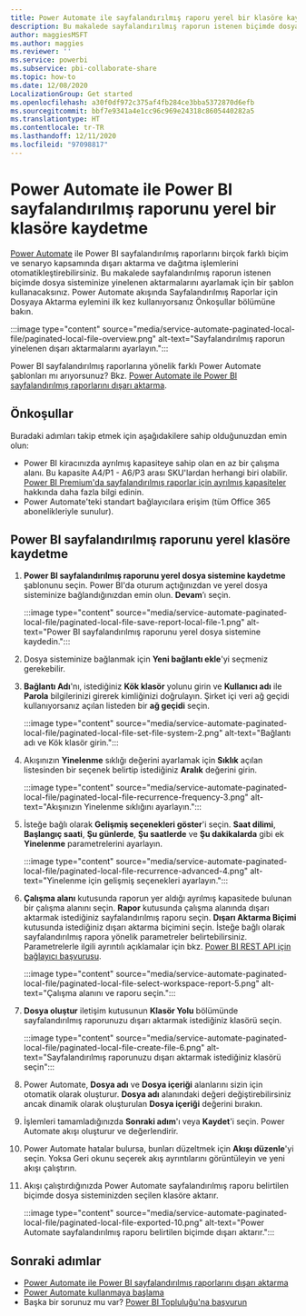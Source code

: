 ```yaml
---
title: Power Automate ile sayfalandırılmış raporu yerel bir klasöre kaydetme
description: Bu makalede sayfalandırılmış raporun istenen biçimde dosya sisteminize yinelenen aktarmalarını ayarlamak için bir şablon kullanacaksınız.
author: maggiesMSFT
ms.author: maggies
ms.reviewer: ''
ms.service: powerbi
ms.subservice: pbi-collaborate-share
ms.topic: how-to
ms.date: 12/08/2020
LocalizationGroup: Get started
ms.openlocfilehash: a30f0df972c375af4fb284ce3bba5372870d6efb
ms.sourcegitcommit: bbf7e9341a4e1cc96c969e24318c8605440282a5
ms.translationtype: HT
ms.contentlocale: tr-TR
ms.lasthandoff: 12/11/2020
ms.locfileid: "97098817"
---
```

# <a name="save-a-power-bi-paginated-report-to-a-local-folder--with-power-automate"></a>Power Automate ile Power BI sayfalandırılmış raporunu yerel bir klasöre kaydetme

[Power Automate](/power-automate/getting-started) ile Power BI sayfalandırılmış raporlarını birçok farklı biçim ve senaryo kapsamında dışarı aktarma ve dağıtma işlemlerini otomatikleştirebilirsiniz. Bu makalede sayfalandırılmış raporun istenen biçimde dosya sisteminize yinelenen aktarmalarını ayarlamak için bir şablon kullanacaksınız. Power Automate akışında Sayfalandırılmış Raporlar için Dosyaya Aktarma eylemini ilk kez kullanıyorsanız Önkoşullar bölümüne bakın.

:::image type="content" source="media/service-automate-paginated-local-file/paginated-local-file-overview.png" alt-text="Sayfalandırılmış raporun yinelenen dışarı aktarmalarını ayarlayın.":::

Power BI sayfalandırılmış raporlarına yönelik farklı Power Automate şablonları mı arıyorsunuz? Bkz. [Power Automate ile Power BI sayfalandırılmış raporlarını dışarı aktarma](service-automate-paginated-integration.md).

## <a name="prerequisites"></a>Önkoşullar  

Buradaki adımları takip etmek için aşağıdakilere sahip olduğunuzdan emin olun:

- Power BI kiracınızda ayrılmış kapasiteye sahip olan en az bir çalışma alanı. Bu kapasite A4/P1 - A6/P3 arası SKU'lardan herhangi biri olabilir. [Power BI Premium'da sayfalandırılmış raporlar için ayrılmış kapasiteler](../admin/service-premium-what-is.md#paginated-reports) hakkında daha fazla bilgi edinin.
- Power Automate'teki standart bağlayıcılara erişim (tüm Office 365 abonelikleriyle sunulur).

## <a name="save-a-power-bi-paginated-report-to-a-local-folder"></a>Power BI sayfalandırılmış raporunu yerel klasöre kaydetme

1. **Power BI sayfalandırılmış raporunu yerel dosya sistemine kaydetme** şablonunu seçin. Power BI'da oturum açtığınızdan ve yerel dosya sisteminize bağlandığınızdan emin olun. **Devam**’ı seçin. 

    :::image type="content" source="media/service-automate-paginated-local-file/paginated-local-file-save-report-local-file-1.png" alt-text="Power BI sayfalandırılmış raporunu yerel dosya sistemine kaydedin.":::

2. Dosya sisteminize bağlanmak için **Yeni bağlantı ekle**'yi seçmeniz gerekebilir. 
1. **Bağlantı Adı**'nı, istediğiniz **Kök klasör** yolunu girin ve **Kullanıcı adı** ile **Parola** bilgilerinizi girerek kimliğinizi doğrulayın. Şirket içi veri ağ geçidi kullanıyorsanız açılan listeden bir **ağ geçidi** seçin.

    :::image type="content" source="media/service-automate-paginated-local-file/paginated-local-file-set-file-system-2.png" alt-text="Bağlantı adı ve Kök klasör girin.":::
 
3. Akışınızın **Yinelenme** sıklığı değerini ayarlamak için **Sıklık** açılan listesinden bir seçenek belirtip istediğiniz **Aralık** değerini girin.  

    :::image type="content" source="media/service-automate-paginated-local-file/paginated-local-file-recurrence-frequency-3.png" alt-text="Akışınızın Yinelenme sıklığını ayarlayın.":::

4. İsteğe bağlı olarak **Gelişmiş seçenekleri göster**'i seçin. **Saat dilimi**, **Başlangıç saati**, **Şu günlerde**, **Şu saatlerde** ve **Şu dakikalarda** gibi ek **Yinelenme** parametrelerini ayarlayın. 
 
    :::image type="content" source="media/service-automate-paginated-local-file/paginated-local-file-recurrence-advanced-4.png" alt-text="Yinelenme için gelişmiş seçenekleri ayarlayın.":::

5. **Çalışma alanı** kutusunda raporun yer aldığı ayrılmış kapasitede bulunan bir çalışma alanını seçin. **Rapor** kutusunda çalışma alanında dışarı aktarmak istediğiniz sayfalandırılmış raporu seçin. **Dışarı Aktarma Biçimi** kutusunda istediğiniz dışarı aktarma biçimini seçin. İsteğe bağlı olarak sayfalandırılmış rapora yönelik parametreler belirtebilirsiniz. Parametrelerle ilgili ayrıntılı açıklamalar için bkz. [Power BI REST API için bağlayıcı başvurusu](/connectors/powerbi/#export-to-file-for-paginated-reports).  
 
    :::image type="content" source="media/service-automate-paginated-local-file/paginated-local-file-select-workspace-report-5.png" alt-text="Çalışma alanını ve raporu seçin.":::

6. **Dosya oluştur** iletişim kutusunun **Klasör Yolu** bölümünde sayfalandırılmış raporunuzu dışarı aktarmak istediğiniz klasörü seçin.
 
    :::image type="content" source="media/service-automate-paginated-local-file/paginated-local-file-create-file-6.png" alt-text="Sayfalandırılmış raporunuzu dışarı aktarmak istediğiniz klasörü seçin":::

7. Power Automate, **Dosya adı** ve **Dosya içeriği** alanlarını sizin için otomatik olarak oluşturur. **Dosya adı** alanındaki değeri değiştirebilirsiniz ancak dinamik olarak oluşturulan **Dosya içeriği** değerini bırakın.
8. İşlemleri tamamladığınızda **Sonraki adım**'ı veya **Kaydet**'i seçin. Power Automate akışı oluşturur ve değerlendirir.
9. Power Automate hatalar bulursa, bunları düzeltmek için **Akışı düzenle**'yi seçin. Yoksa Geri okunu seçerek akış ayrıntılarını görüntüleyin ve yeni akışı çalıştırın.
10. Akışı çalıştırdığınızda Power Automate sayfalandırılmış raporu belirtilen biçimde dosya sisteminizden seçilen klasöre aktarır.

    :::image type="content" source="media/service-automate-paginated-local-file/paginated-local-file-exported-10.png" alt-text="Power Automate sayfalandırılmış raporu belirtilen biçimde dışarı aktarır.":::

## <a name="next-steps"></a>Sonraki adımlar

- [Power Automate ile Power BI sayfalandırılmış raporlarını dışarı aktarma](service-automate-paginated-integration.md)
- [Power Automate kullanmaya başlama](/power-automate/getting-started/)
- Başka bir sorunuz mu var? [Power BI Topluluğu'na başvurun](https://community.powerbi.com/)

